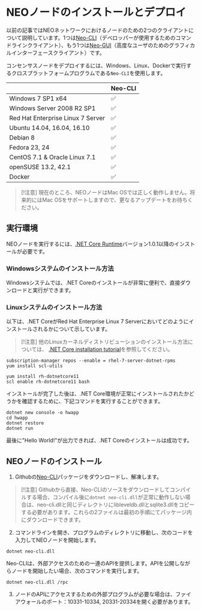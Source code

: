 # NEOノードのインストールとデプロイ

以前の記事ではNEOネットワークにおけるノードのための2つのクライアントについて説明しています。1つは[Neo-CLI](https://github.com/neo-project/neo-cli/releases)（デベロッパーが使用するためのコマンドラインクライアント）、もう1つは[Neo-GUI](https://github.com/neo-project/neo-gui/releases)（高度なユーザのためのグラフィカルインターフェースクライアント）です。

コンセンサスノードをデプロイするには、Windows、Linux、Dockerで実行するクロスプラットフォームプログラムである`Neo-CLI`を使用します。

|                                   | Neo-CLI |
| --------------------------------- | ----------------- |
| Windows 7 SP1 x64                 | ✅                 |
| Windows Server 2008 R2 SP1        | ✅                 |
| Red Hat Enterprise Linux 7 Server | ✅                 |
| Ubuntu 14.04, 16.04, 16.10        | ✅                 |
| Debian 8                          | ✅                 |
| Fedora 23, 24                     | ✅                 |
| CentOS 7.1 & Oracle Linux 7.1     | ✅                 |
| openSUSE 13.2, 42.1               | ✅                 |
| Docker                            | ✅                 |

> [!注意]
> 現在のところ、NEOノードはMac OSでは正しく動作しません。将来的にはMac OSをサポートしますので、更なるアップデートをお待ちください。

## 実行環境

NEOノードを実行するには、[.NET Core Runtime](https://www.microsoft.com/net/download/core#/runtime)バージョン1.0.1以降のインストールが必要です。

### Windowsシステムのインストール方法

Windowsシステムでは、.NET Coreのインストールが非常に便利で、直接ダウンロードと実行ができます。

### Linuxシステムのインストール方法

以下は、.NET CoreがRed Hat Enterprise Linux 7 Serverにおいてどのようにインストールされるかについて示しています。

> [!注意]
> 他のLinuxカーネルディストリビューションのインストール方法については、 [.NET Core installation tutorial](https://www.snetnet/core#linuxredhat)を参照してください。


```
subscription-manager repos --enable = rhel-7-server-dotnet-rpms
yum install scl-utils
```

```
yum install rh-dotnetcore11
scl enable rh-dotnetcore11 bash
```

インストールが完了した後は、.NET Core環境が正常にインストールされたかどうかを確認するために、下記コマンドを実行することができます。

```
dotnet new console -o hwapp
cd hwapp
dotnet restore
dotnet run
```

最後に"Hello World!"が出力できれば、.NET Coreのインストールは成功です。


## NEOノードのインストール

1. Githubの[Neo-CLI](https://github.com/neo-project/neo-cli/releases)パッケージをダウンロードし、解凍します。

> [!注意]
> Githubから直接、Neo-CLIのソースをダウンロードしてコンパイルする場合、コンパイル後に`dotnet neo-cli.dll`が正常に動作しない場合は、neo-cli.dllと同じディレクトリにlibleveldb.dllとsqlite3.dllをコピーする必要があります。これらの2ファイルは最初の手順にてパッケージ内にダウンロードできます。

2. コマンドラインを開き、プログラムのディレクトリに移動し、次のコードを入力してNEOノードを開始します。

```
dotnet neo-cli.dll
```

Neo-CLIは、外部アクセスのための一連のAPIを提供します。APIを公開しながらノードを開始したい場合、次のコマンドを実行します。
```
dotnet neo-cli.dll /rpc
```
3. ノードのAPIにアクセスするための外部プログラムが必要な場合は、ファイアウォールのポート：10331-10334, 20331-20334を開く必要があります。
